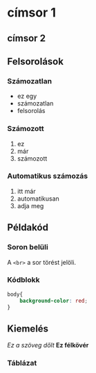 # címsor 1

## címsor 2

## Felsorolások

### Számozatlan
- ez egy
- számozatlan
- felsorolás

### Számozott
1. ez
2. már
3. számozott

### Automatikus számozás
1. itt már
1. automatikusan 
1. adja meg

## Példakód

### Soron belüli
A `<br>` a sor törést jelöli.

### Kódblokk

```css
body{
    background-color: red;
}
```

## Kiemelés
*Ez a szöveg dőlt*
**Ez félkövér**

### Táblázat